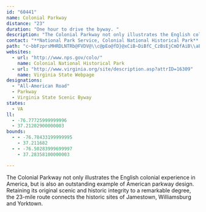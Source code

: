 ```yaml
---
id: "60441"
name: Colonial Parkway
distance: "23"
duration: "One hour to drive the byway. "
description: "The Colonial Parkway not only illustrates the English colonial experience in America, but is also an outstanding example of American parkway design. Retaining its original scenic and historic integrity to a remarkable degree, the 23-mile route connects the historic sites of Jamestown, Williamsburg and Yorktown."
contact: "**National Park Service, Colonial National Historical Park**  \r\n 757-898-2410  \r\n [Send E-mail](mailto:COLO_Interpretation@nps.gov )  \r\n\r\n"
path: "c~bbFzprsMHRDLNTRb@FVDV@\\c@pEo@fD}@xCiB~DiBfC_CzBsEjCmDfAiB\\aERkOUUHoBEsBEi@?mDIc@Ce@GWGc@Oa@Qg@[YS[[Y]QYUa@Ug@CKQi@Ke@Ii@GYCo@CqA?a@FgADi@@SHYXyBn@uDn@yCtA}EjJwV`B{F`BmJbBySvAsJnAaG|CuKtCgLzAgId@gDn@yIJaFHgNh@cKx@oGzGw\\nAaJ|A{Nh@gId@aLRmMCcL_@sN}@cOmLokAy@sKgDaj@y@yFeAuEsBkGsDsHcCuD{CuD{B}BsC{BuFgDgFwB_FoA{Ew@kBMwD@oC\\}AZoBp@sCxA}DjCaDhAcDv@}Er@u\\lDeEx@{KzC_HpAoEXuFJcETeEh@gGlAkC~@_F~BkNtJwBr@oBXqCEcBUoBy@iFqCwBy@}Fy@oBE}BJaKxAsCX}DRwB?yBKiGs@_MaCsAk@}F{D_CmAgE}AmAYq@O{Ce@uLw@M@eBIa@ISGEE[K]QMMOWWm@w@uG_BgNYcEOmED{Hb@_Gz@yGrC}M`@yDN{G?eBOmBm@sEy@{CgDuJeAyG]kFW}JGyGF{HVaIVmCd@_Dt@sDlAoE\\eCNgC?qBOaCs@yDc@mAcAqBuAgBkHeG{AaCw@sBi@uDI_DBkBb@aINyFIuEU{CYeCcAgEaHcRk@_D_@aECeDNaDtAgNFyBIiLP_Gh@{FvB}LdAqIb@cHl@{P~@sJ~AwHlDyKnDuJbB_EtGwMrDaHbCkDbBsD`@gBRwBNiMl@aFrBsItC{JhBgHlA{FrAsJj@mH^qHFeGOoHYwBc@aCuA_EwByDmAsAyAuBiA_CU}@YiA_@yE?aFTwDnG{`@bDaPhAyGt@gHbBqRrD{e@^_RX{ClAqV`@eD|@uD^oArAoC~BqDdAiAhIsFbDaCrBoBrBoBvN{P|AqBbDkFlFkLxAmCfCuCbE_D~P{JbCqBrAyAtAsBlB{D~@sC|AuGdBaGpDwHxCiE|GgI~R}RzMmKfG_EdEsBxJuDtGeBxDs@|RyCxA_@rDmB~@_AbByBvA{Cz@qDX{CD{EO_C[yB_@sBaD{L_@kDEaCd@aGD_BE_B[oCOwENoBn@eF@[?{@AQCSCKEe@WaA]q@YUo@Q[A"
websites:
  - url: "http://www.nps.gov/colo/"
    name: Colonial National Historical Park
  - url: "http://www.virginia.org/site/description.asp?attrID=16309"
    name: Virginia State Webpage
designations:
  - "All-American Road"
  - Parkway
  - Virginia State Scenic Byway
states:
  - VA
ll:
  - -76.77725999999996
  - 37.21202900000003
bounds:
  - - -76.78433199999995
    - 37.211682
  - - -76.50283999699997
    - 37.28358100000003

---
```


The Colonial Parkway not only illustrates the English colonial experience in America, but is also an outstanding example of American parkway design. Retaining its original scenic and historic integrity to a remarkable degree, the 23-mile route connects the historic sites of Jamestown, Williamsburg and Yorktown.
